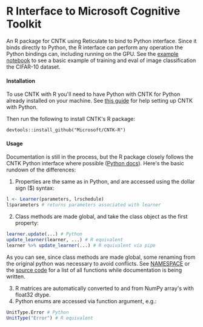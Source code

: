 # R Interface to Microsoft Cognitive Toolkit

An R package for CNTK using Reticulate to bind to Python interface. Since it
binds directly to Python, the R interface can perform any operation the Python
bindings can, including running on the GPU. See the
[example notebook](cifar10-example.ipynb) to see a basic example of training
and eval of image classification the CIFAR-10 dataset.

#### Installation

To use CNTK with R you'll need to have Python with CNTK for Python already
installed on your machine. See
[this guide](https://docs.microsoft.com/en-us/cognitive-toolkit/Setup-CNTK-on-your-machine)
for help setting up CNTK with Python.

Then run the following to install CNTK's R package:

    devtools::install_github("Microsoft/CNTK-R")

#### Usage

Documentation is still in the process, but the R package closely follows the
CNTK Python interface where possible
([Python docs](https://www.cntk.ai/pythondocs/index.html)). Here's the basic
rundown of the differences:

1. Properties are the same as in Python, and are accessed using the dollar sign
   ($) syntax:

```R
l <- Learner(parameters, lrschedule)
l$parameters # returns parameters associated with learner
```

2. Class methods are made global, and take the class object as the first
   property:

```R
learner.update(...) # Python
update_learner(learner, ...) # R equivalent
learner %>% update_learner(...) # R equivalent via pipe
```
As you can see, since class methods are made global, some renaming from the
original python was necessary to avoid conflicts. See [NAMESPACE](NAMESPACE) or
the [source code](R/) for a list of all functions while documentation is being
written.

3. R matrices are automatically converted to and from NumPy array's with
   float32 dtype.
4. Python enums are accessed via function argument, e.g.:

```R
UnitType.Error # Python
UnitType("Error") # R equivalent
```
